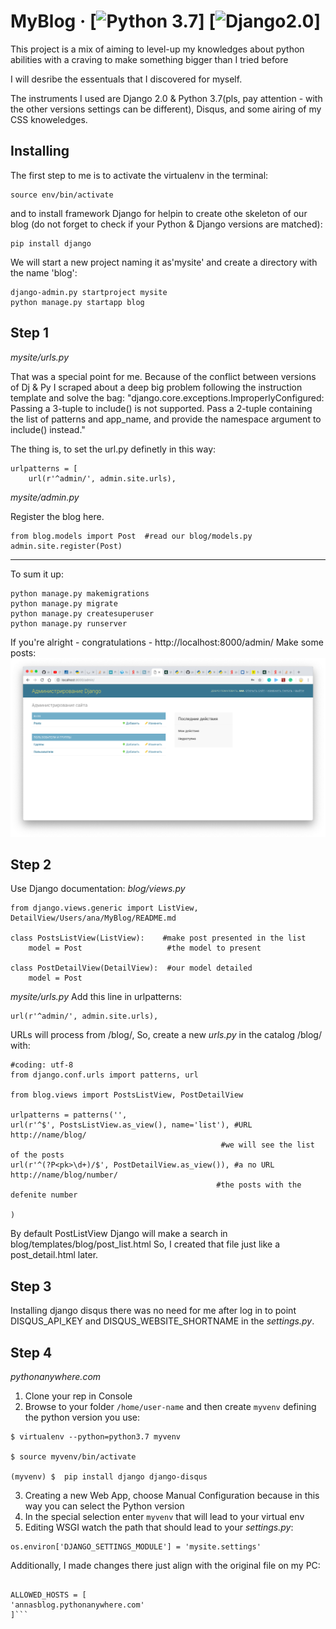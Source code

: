 # MyBlog &middot; [![Python 3.7](https://www.python.org/)] [![Django2.0](https://www.djangoproject.com/)]
This project is a mix of aiming to level-up my knowledges about python abilities with a craving to make something bigger than I tried before

I will desribe the essentuals that I discovered for myself.

The instruments I used are Django 2.0 & Python 3.7(pls, pay attention - with the other versions settings can be different), Disqus,  and some airing of my CSS knoweledges.

## Installing
The first step to me is to activate the virtualenv in the terminal:
```
source env/bin/activate
```
and to install framework Django for helpin to create othe skeleton of our blog (do not forget to check if your Python & Django versions are matched):
```
pip install django
```

We will start a new project naming it as'mysite' and create a directory with the name 'blog':
```
django-admin.py startproject mysite
python manage.py startapp blog
```

## Step 1

*mysite/urls.py*

That was a special point for me. Because of the conflict between versions of Dj & Py I scraped about a deep big problem following the instruction template and solve the bag:
"django.core.exceptions.ImproperlyConfigured: Passing a 3-tuple to include() is not supported. Pass a 2-tuple containing the list of patterns and app_name, and provide the namespace argument to include() instead."

The thing is, to set the url.py definetly in this way:
```
urlpatterns = [
    url(r'^admin/', admin.site.urls),
```
    
*mysite/admin.py*

Register the blog here.
```
from blog.models import Post  #read our blog/models.py
admin.site.register(Post)
```
_____
To sum it up:
```
python manage.py makemigrations  
python manage.py migrate         
python manage.py createsuperuser
python manage.py runserver
```
If you're alright - congratulations - http://localhost:8000/admin/ 
Make some posts:
![MyBlog](https://github.com/annaxarkhipova/MyBlog/blob/master/mysite/Screenshot%202018-11-06%20at%2018.24.02.png)

## Step 2

Use Django documentation:
*blog/views.py*
```from blog.models import Post 
from django.views.generic import ListView, DetailView/Users/ana/MyBlog/README.md

class PostsListView(ListView):    #make post presented in the list
    model = Post                   #the model to present 

class PostDetailView(DetailView):  #our model detailed
    model = Post
```
 *mysite/urls.py*
 Add this line in urlpatterns:
 ```
url(r'^admin/', admin.site.urls),
 ```
 URLs  will process from /blog/, 
 So, create a new *urls.py* in the catalog /blog/ with:
```
#coding: utf-8
from django.conf.urls import patterns, url

from blog.views import PostsListView, PostDetailView 

urlpatterns = patterns('',
url(r'^$', PostsListView.as_view(), name='list'), #URL http://name/blog/ 
                                               #we will see the list of the posts
url(r'^(?P<pk>\d+)/$', PostDetailView.as_view()), #а по URL http://name/blog/number/ 
                                              #the posts with the defenite number

)
```
 
 By default PostListView Django will make a search in blog/templates/blog/post_list.html So, I created that file just like a post_detail.html  later.
 
 ## Step 3
 
 Installing django disqus  there was no need for me after log in to point DISQUS_API_KEY and DISQUS_WEBSITE_SHORTNAME in the *settings.py*.
 
 ## Step 4
 
 *pythonanywhere.com*
 
1. Clone your rep in Console
2. Browse to your folder ```/home/user-name```
and then create ```myvenv``` defining the python version you use:
```
$ virtualenv --python=python3.7 myvenv

$ source myvenv/bin/activate

(myvenv) $  pip install django django-disqus
```
3. Creating a new Web App, choose Manual Configuration because in this way you can select the Python version
4. In the special selection enter   ```myvenv```  that will lead to your virtual env
5. Editing WSGI watch the path that should lead to your *settings.py*:

```path = os.path.expanduser('~/MyBlog/mysite/')
os.environ['DJANGO_SETTINGS_MODULE'] = 'mysite.settings'
```
Additionally, I made changes there just align with the original file on my PC:
```DEBUG = False

ALLOWED_HOSTS = [
'annasblog.pythonanywhere.com'
]```
